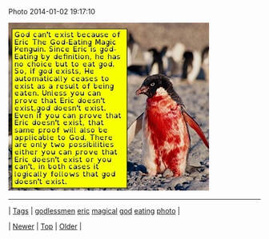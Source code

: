 <!--
title: Photo 2014-01-02 19
date: 2020-06-28T15:27:00.219Z
tags: godlessmen, eric, magical, god, eating, photo
-->


Photo 2014-01-02 19:17:10

![](71988763756-0.jpg)

<!--BOTTOM-POST-NAVIGATION-->
---

| [Tags](tags.md) | [godlessmen](tag-godlessmen.md) [eric](tag-eric.md) [magical](tag-magical.md) [god](tag-god.md) [eating](tag-eating.md) [photo](tag-photo.md) |

| [Newer](71984444324.md) | [Top](index.md) | [Older](71988828017.md) |